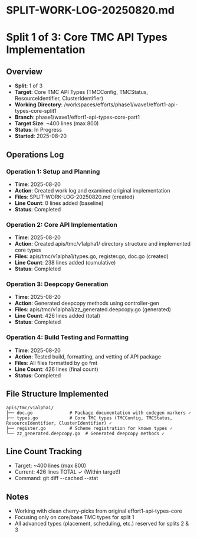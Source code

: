 # SPLIT-WORK-LOG-20250820.md
# Split 1 of 3: Core TMC API Types Implementation

## Overview
- **Split**: 1 of 3
- **Target**: Core TMC API Types (TMCConfig, TMCStatus, ResourceIdentifier, ClusterIdentifier)
- **Working Directory**: /workspaces/efforts/phase1/wave1/effort1-api-types-core-split1
- **Branch**: phase1/wave1/effort1-api-types-core-part1
- **Target Size**: ~400 lines (max 800)
- **Status**: In Progress
- **Started**: 2025-08-20

## Operations Log

### Operation 1: Setup and Planning
- **Time**: 2025-08-20
- **Action**: Created work log and examined original implementation
- **Files**: SPLIT-WORK-LOG-20250820.md (created)
- **Line Count**: 0 lines added (baseline)
- **Status**: Completed

### Operation 2: Core API Implementation
- **Time**: 2025-08-20
- **Action**: Created apis/tmc/v1alpha1/ directory structure and implemented core types
- **Files**: apis/tmc/v1alpha1/types.go, register.go, doc.go (created)
- **Line Count**: 238 lines added (cumulative)
- **Status**: Completed

### Operation 3: Deepcopy Generation
- **Time**: 2025-08-20
- **Action**: Generated deepcopy methods using controller-gen
- **Files**: apis/tmc/v1alpha1/zz_generated.deepcopy.go (generated)
- **Line Count**: 426 lines added (total)
- **Status**: Completed

### Operation 4: Build Testing and Formatting
- **Time**: 2025-08-20
- **Action**: Tested build, formatting, and vetting of API package
- **Files**: All files formatted by go fmt
- **Line Count**: 426 lines (final count)
- **Status**: Completed

## File Structure Implemented
```
apis/tmc/v1alpha1/
├── doc.go              # Package documentation with codegen markers ✓
├── types.go            # Core TMC types (TMCConfig, TMCStatus, ResourceIdentifier, ClusterIdentifier) ✓
├── register.go         # Scheme registration for known types ✓
└── zz_generated.deepcopy.go  # Generated deepcopy methods ✓
```

## Line Count Tracking
- Target: ~400 lines (max 800)
- Current: 426 lines TOTAL ✓ (Within target!)
- Command: git diff --cached --stat

## Notes
- Working with clean cherry-picks from original effort1-api-types-core
- Focusing only on core/base TMC types for split 1
- All advanced types (placement, scheduling, etc.) reserved for splits 2 & 3